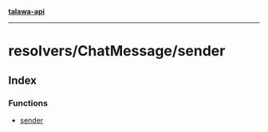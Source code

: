 [**talawa-api**](../../../README.md)

***

# resolvers/ChatMessage/sender

## Index

### Functions

- [sender](functions/sender.md)
